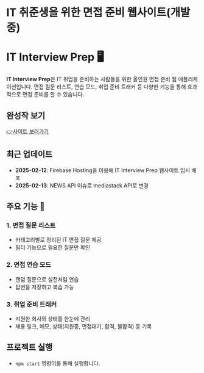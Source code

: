 # IT 취준생을 위한 면접 준비 웹사이트(개발중)

# IT Interview Prep 🖥️

**IT Interview Prep**은 IT 취업을 준비하는 사람들을 위한 올인원 면접 준비 웹 애플리케이션입니다. 면접 질문 리스트, 연습 모드, 취업 준비 트래커 등 다양한 기능을 통해 효과적으로 면접 준비를 할 수 있습니다.

## 완성작 보기

[👉사이트 보러가기](https://it-interview-prep.web.app/)

## 최근 업데이트

- **2025-02-12**: Firebase Hosting을 이용해 IT Interview Prep 웹사이트 임시 배포
- **2025-02-13**: NEWS API 이슈로 mediastack API로 변경

## 주요 기능 🚀

### 1. 면접 질문 리스트

- 카테고리별로 정리된 IT 면접 질문 제공
- 필터 기능으로 필요한 질문만 확인

### 2. 면접 연습 모드

- 랜덤 질문으로 실전처럼 연습
- 답변을 저장하고 복습 가능

### 3. 취업 준비 트래커

- 지원한 회사와 상태를 한눈에 관리
- 채용 링크, 메모, 상태(지원중, 면접대기, 합격, 불합격) 등 기록

## 프로젝트 실행

- `npm start` 명령어를 통해 실행합니다.
